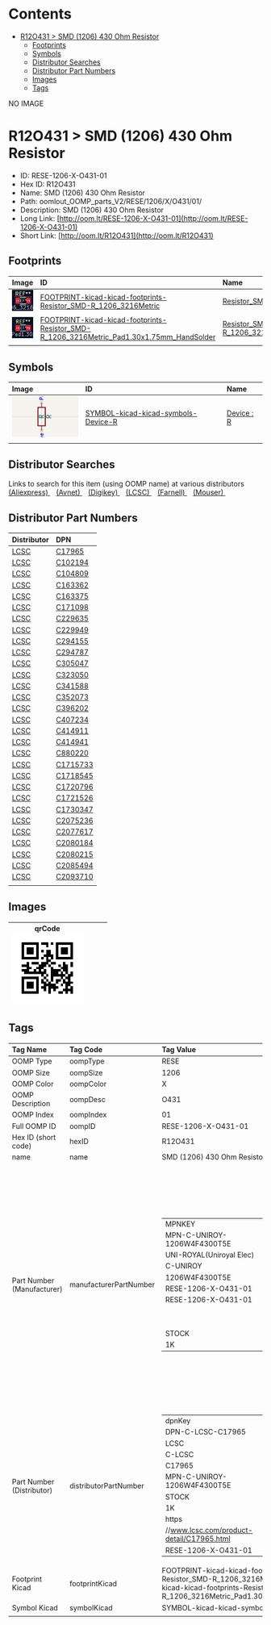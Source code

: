



Contents
========

* [R12O431 > SMD (1206) 430 Ohm Resistor](#r12o431--smd-1206-430-ohm-resistor)
	* [Footprints](#footprints)
	* [Symbols](#symbols)
	* [Distributor Searches](#distributor-searches)
	* [Distributor Part Numbers](#distributor-part-numbers)
	* [Images](#images)
	* [Tags](#tags)
  
NO IMAGE  
# R12O431 > SMD (1206) 430 Ohm Resistor

- ID: RESE-1206-X-O431-01
- Hex ID: R12O431
- Name: SMD (1206) 430 Ohm Resistor
- Path: oomlout_OOMP_parts_V2/RESE/1206/X/O431/01/
- Description: SMD (1206) 430 Ohm Resistor
- Long Link: [http://oom.lt/RESE-1206-X-O431-01](http://oom.lt/RESE-1206-X-O431-01)
- Short Link: [http://oom.lt/R12O431](http://oom.lt/R12O431)

## Footprints
  

|Image|ID|Name|
| :--- | :--- | :--- |
|[![](https://raw.githubusercontent.com/oomlout/oomlout_OOMP_eda_V2/main/FOOTPRINT/kicad/kicad-footprints/Resistor_SMD/R_1206_3216Metric/image_140.png)](https://github.com/oomlout/oomlout_OOMP_eda_V2/tree/main/FOOTPRINT/kicad/kicad-footprints/Resistor_SMD/R_1206_3216Metric/)|[FOOTPRINT-kicad-kicad-footprints-Resistor_SMD-R_1206_3216Metric](https://github.com/oomlout/oomlout_OOMP_eda_V2/tree/main/FOOTPRINT/kicad/kicad-footprints/Resistor_SMD/R_1206_3216Metric/)|[Resistor_SMD : R_1206_3216Metric](https://github.com/oomlout/oomlout_OOMP_eda_V2/tree/main/FOOTPRINT/kicad/kicad-footprints/Resistor_SMD/R_1206_3216Metric/)|
|[![](https://raw.githubusercontent.com/oomlout/oomlout_OOMP_eda_V2/main/FOOTPRINT/kicad/kicad-footprints/Resistor_SMD/R_1206_3216Metric_Pad1.30x1.75mm_HandSolder/image_140.png)](https://github.com/oomlout/oomlout_OOMP_eda_V2/tree/main/FOOTPRINT/kicad/kicad-footprints/Resistor_SMD/R_1206_3216Metric_Pad1.30x1.75mm_HandSolder/)|[FOOTPRINT-kicad-kicad-footprints-Resistor_SMD-R_1206_3216Metric_Pad1.30x1.75mm_HandSolder](https://github.com/oomlout/oomlout_OOMP_eda_V2/tree/main/FOOTPRINT/kicad/kicad-footprints/Resistor_SMD/R_1206_3216Metric_Pad1.30x1.75mm_HandSolder/)|[Resistor_SMD : R_1206_3216Metric_Pad1.30x1.75mm_HandSolder](https://github.com/oomlout/oomlout_OOMP_eda_V2/tree/main/FOOTPRINT/kicad/kicad-footprints/Resistor_SMD/R_1206_3216Metric_Pad1.30x1.75mm_HandSolder/)|
||||

## Symbols
  

|Image|ID|Name|
| :--- | :--- | :--- |
|[![](https://raw.githubusercontent.com/oomlout/oomlout_OOMP_eda_V2/main/SYMBOL/kicad/kicad-symbols/Device/R/image_140.png)](https://github.com/oomlout/oomlout_OOMP_eda_V2/tree/main/SYMBOL/kicad/kicad-symbols/Device/R/)|[SYMBOL-kicad-kicad-symbols-Device-R](https://github.com/oomlout/oomlout_OOMP_eda_V2/tree/main/SYMBOL/kicad/kicad-symbols/Device/R/)|[Device : R](https://github.com/oomlout/oomlout_OOMP_eda_V2/tree/main/SYMBOL/kicad/kicad-symbols/Device/R/)|
||||

## Distributor Searches
  
Links to search for this item (using OOMP name) at various distributors  
[(Aliexpress) ](https://www.aliexpress.com/wholesale?SearchText=SMD+1206+430+Ohm+Resistor)&nbsp;&nbsp;&nbsp;[(Avnet) ](https://www.avnet.com/shop/us/search/SMD+1206+430+Ohm+Resistor)&nbsp;&nbsp;&nbsp;[(Digikey) ](https://www.digikey.co.uk/en/products/result?s=SMD+1206+430+Ohm+Resistor)&nbsp;&nbsp;&nbsp;[(LCSC) ](https://www.lcsc.com/search?q=SMD+1206+430+Ohm+Resistor)&nbsp;&nbsp;&nbsp;[(Farnell) ](https://uk.farnell.com/search?st=SMD+1206+430+Ohm+Resistor)&nbsp;&nbsp;&nbsp;[(Mouser) ](https://www.mouser.com/c/?q=SMD+1206+430+Ohm+Resistor)&nbsp;&nbsp;&nbsp;
## Distributor Part Numbers
  

|Distributor|DPN|
| :--- | :--- |
|[LCSC](https://www.lcsc.com/product-detail/C17965.html)|[C17965](https://www.lcsc.com/product-detail/C17965.html)|
|[LCSC](https://www.lcsc.com/product-detail/C102194.html)|[C102194](https://www.lcsc.com/product-detail/C102194.html)|
|[LCSC](https://www.lcsc.com/product-detail/C104809.html)|[C104809](https://www.lcsc.com/product-detail/C104809.html)|
|[LCSC](https://www.lcsc.com/product-detail/C163362.html)|[C163362](https://www.lcsc.com/product-detail/C163362.html)|
|[LCSC](https://www.lcsc.com/product-detail/C163375.html)|[C163375](https://www.lcsc.com/product-detail/C163375.html)|
|[LCSC](https://www.lcsc.com/product-detail/C171098.html)|[C171098](https://www.lcsc.com/product-detail/C171098.html)|
|[LCSC](https://www.lcsc.com/product-detail/C229635.html)|[C229635](https://www.lcsc.com/product-detail/C229635.html)|
|[LCSC](https://www.lcsc.com/product-detail/C229949.html)|[C229949](https://www.lcsc.com/product-detail/C229949.html)|
|[LCSC](https://www.lcsc.com/product-detail/C294155.html)|[C294155](https://www.lcsc.com/product-detail/C294155.html)|
|[LCSC](https://www.lcsc.com/product-detail/C294787.html)|[C294787](https://www.lcsc.com/product-detail/C294787.html)|
|[LCSC](https://www.lcsc.com/product-detail/C305047.html)|[C305047](https://www.lcsc.com/product-detail/C305047.html)|
|[LCSC](https://www.lcsc.com/product-detail/C323050.html)|[C323050](https://www.lcsc.com/product-detail/C323050.html)|
|[LCSC](https://www.lcsc.com/product-detail/C341588.html)|[C341588](https://www.lcsc.com/product-detail/C341588.html)|
|[LCSC](https://www.lcsc.com/product-detail/C352073.html)|[C352073](https://www.lcsc.com/product-detail/C352073.html)|
|[LCSC](https://www.lcsc.com/product-detail/C396202.html)|[C396202](https://www.lcsc.com/product-detail/C396202.html)|
|[LCSC](https://www.lcsc.com/product-detail/C407234.html)|[C407234](https://www.lcsc.com/product-detail/C407234.html)|
|[LCSC](https://www.lcsc.com/product-detail/C414911.html)|[C414911](https://www.lcsc.com/product-detail/C414911.html)|
|[LCSC](https://www.lcsc.com/product-detail/C414941.html)|[C414941](https://www.lcsc.com/product-detail/C414941.html)|
|[LCSC](https://www.lcsc.com/product-detail/C880220.html)|[C880220](https://www.lcsc.com/product-detail/C880220.html)|
|[LCSC](https://www.lcsc.com/product-detail/C1715733.html)|[C1715733](https://www.lcsc.com/product-detail/C1715733.html)|
|[LCSC](https://www.lcsc.com/product-detail/C1718545.html)|[C1718545](https://www.lcsc.com/product-detail/C1718545.html)|
|[LCSC](https://www.lcsc.com/product-detail/C1720796.html)|[C1720796](https://www.lcsc.com/product-detail/C1720796.html)|
|[LCSC](https://www.lcsc.com/product-detail/C1721526.html)|[C1721526](https://www.lcsc.com/product-detail/C1721526.html)|
|[LCSC](https://www.lcsc.com/product-detail/C1730347.html)|[C1730347](https://www.lcsc.com/product-detail/C1730347.html)|
|[LCSC](https://www.lcsc.com/product-detail/C2075236.html)|[C2075236](https://www.lcsc.com/product-detail/C2075236.html)|
|[LCSC](https://www.lcsc.com/product-detail/C2077617.html)|[C2077617](https://www.lcsc.com/product-detail/C2077617.html)|
|[LCSC](https://www.lcsc.com/product-detail/C2080184.html)|[C2080184](https://www.lcsc.com/product-detail/C2080184.html)|
|[LCSC](https://www.lcsc.com/product-detail/C2080215.html)|[C2080215](https://www.lcsc.com/product-detail/C2080215.html)|
|[LCSC](https://www.lcsc.com/product-detail/C2085494.html)|[C2085494](https://www.lcsc.com/product-detail/C2085494.html)|
|[LCSC](https://www.lcsc.com/product-detail/C2093710.html)|[C2093710](https://www.lcsc.com/product-detail/C2093710.html)|
|||

## Images
  

|qrCode<br>[![](https://raw.githubusercontent.com/oomlout/oomlout_OOMP_parts_V2/main/RESE/1206/X/O431/01/qrCode_140.png)](https://github.com/oomlout/oomlout_OOMP_parts_V2/tree/main/RESE/1206/X/O431/01/qrCode.png)||||
| :---: | :---: | :---: | :---: |

## Tags
  

|Tag Name|Tag Code|Tag Value|
| :--- | :--- | :--- |
|OOMP Type|oompType|RESE|
|OOMP Size|oompSize|1206|
|OOMP Color|oompColor|X|
|OOMP Description|oompDesc|O431|
|OOMP Index|oompIndex|01|
|Full OOMP ID|oompID|RESE-1206-X-O431-01|
|Hex ID (short code)|hexID|R12O431|
|name|name|SMD (1206) 430 Ohm Resistor|
|Part Number (Manufacturer)|manufacturerPartNumber|<table><tr><td>MPNKEY</td></tr><tr><td> MPN-C-UNIROY-1206W4F4300T5E</td><td> MANUFACTURER</td></tr><tr><td> UNI-ROYAL(Uniroyal Elec)</td><td> MANUCODE</td></tr><tr><td> C-UNIROY</td><td> MPN</td></tr><tr><td> 1206W4F4300T5E</td><td> OOMPIDPARTIAL</td></tr><tr><td> RESE-1206-X-O431-01</td><td> OOMPID</td></tr><tr><td> RESE-1206-X-O431-01</td><td> LINK</td></tr><tr><td> </td><td> DESCRIPTION</td></tr><tr><td> </td><td> TAGS</td></tr><tr><td> STOCK</td></tr><tr><td>1K</td></tr></table></td><td> <table><tr><td>MPNKEY</td></tr><tr><td> MPN-C-LIZELE-CR1206F44300G</td><td> MANUFACTURER</td></tr><tr><td> LIZ Elec</td><td> MANUCODE</td></tr><tr><td> C-LIZELE</td><td> MPN</td></tr><tr><td> CR1206F44300G</td><td> OOMPIDPARTIAL</td></tr><tr><td> RESE-1206-X-O431-01</td><td> OOMPID</td></tr><tr><td> RESE-1206-X-O431-01</td><td> LINK</td></tr><tr><td> </td><td> DESCRIPTION</td></tr><tr><td> </td><td> TAGS</td></tr><tr><td> </td></tr></table></td><td> <table><tr><td>MPNKEY</td></tr><tr><td> MPN-C-RALEC-RTT064300FTP</td><td> MANUFACTURER</td></tr><tr><td> RALEC</td><td> MANUCODE</td></tr><tr><td> C-RALEC</td><td> MPN</td></tr><tr><td> RTT064300FTP</td><td> OOMPIDPARTIAL</td></tr><tr><td> RESE-1206-X-O431-01</td><td> OOMPID</td></tr><tr><td> RESE-1206-X-O431-01</td><td> LINK</td></tr><tr><td> </td><td> DESCRIPTION</td></tr><tr><td> </td><td> TAGS</td></tr><tr><td> </td></tr></table></td><td> <table><tr><td>MPNKEY</td></tr><tr><td> MPN-C-YAGEO-RC1206JR-07430RL</td><td> MANUFACTURER</td></tr><tr><td> YAGEO</td><td> MANUCODE</td></tr><tr><td> C-YAGEO</td><td> MPN</td></tr><tr><td> RC1206JR-07430RL</td><td> OOMPIDPARTIAL</td></tr><tr><td> RESE-1206-X-O431-01</td><td> OOMPID</td></tr><tr><td> RESE-1206-X-O431-01</td><td> LINK</td></tr><tr><td> </td><td> DESCRIPTION</td></tr><tr><td> </td><td> TAGS</td></tr><tr><td> STOCK</td></tr><tr><td>1K</td></tr></table></td><td> <table><tr><td>MPNKEY</td></tr><tr><td> MPN-C-YAGEO-RC1206FR-07430RL</td><td> MANUFACTURER</td></tr><tr><td> YAGEO</td><td> MANUCODE</td></tr><tr><td> C-YAGEO</td><td> MPN</td></tr><tr><td> RC1206FR-07430RL</td><td> OOMPIDPARTIAL</td></tr><tr><td> RESE-1206-X-O431-01</td><td> OOMPID</td></tr><tr><td> RESE-1206-X-O431-01</td><td> LINK</td></tr><tr><td> </td><td> DESCRIPTION</td></tr><tr><td> </td><td> TAGS</td></tr><tr><td> STOCK</td></tr><tr><td>1K</td></tr></table></td><td> <table><tr><td>MPNKEY</td></tr><tr><td> MPN-C-WALSIN-WR12X4300FTL</td><td> MANUFACTURER</td></tr><tr><td> Walsin Tech Corp</td><td> MANUCODE</td></tr><tr><td> C-WALSIN</td><td> MPN</td></tr><tr><td> WR12X4300FTL</td><td> OOMPIDPARTIAL</td></tr><tr><td> RESE-1206-X-O431-01</td><td> OOMPID</td></tr><tr><td> RESE-1206-X-O431-01</td><td> LINK</td></tr><tr><td> </td><td> DESCRIPTION</td></tr><tr><td> </td><td> TAGS</td></tr><tr><td> </td></tr></table></td><td> <table><tr><td>MPNKEY</td></tr><tr><td> MPN-C-YAGEO-AC1206FR-07430RL</td><td> MANUFACTURER</td></tr><tr><td> YAGEO</td><td> MANUCODE</td></tr><tr><td> C-YAGEO</td><td> MPN</td></tr><tr><td> AC1206FR-07430RL</td><td> OOMPIDPARTIAL</td></tr><tr><td> RESE-1206-X-O431-01</td><td> OOMPID</td></tr><tr><td> RESE-1206-X-O431-01</td><td> LINK</td></tr><tr><td> </td><td> DESCRIPTION</td></tr><tr><td> </td><td> TAGS</td></tr><tr><td> </td></tr></table></td><td> <table><tr><td>MPNKEY</td></tr><tr><td> MPN-C-YAGEO-AC1206JR-07430RL</td><td> MANUFACTURER</td></tr><tr><td> YAGEO</td><td> MANUCODE</td></tr><tr><td> C-YAGEO</td><td> MPN</td></tr><tr><td> AC1206JR-07430RL</td><td> OOMPIDPARTIAL</td></tr><tr><td> RESE-1206-X-O431-01</td><td> OOMPID</td></tr><tr><td> RESE-1206-X-O431-01</td><td> LINK</td></tr><tr><td> </td><td> DESCRIPTION</td></tr><tr><td> </td><td> TAGS</td></tr><tr><td> </td></tr></table></td><td> <table><tr><td>MPNKEY</td></tr><tr><td> MPN-C-VIKING-ARG06FTC4300</td><td> MANUFACTURER</td></tr><tr><td> Viking Tech</td><td> MANUCODE</td></tr><tr><td> C-VIKING</td><td> MPN</td></tr><tr><td> ARG06FTC4300</td><td> OOMPIDPARTIAL</td></tr><tr><td> RESE-1206-X-O431-01</td><td> OOMPID</td></tr><tr><td> RESE-1206-X-O431-01</td><td> LINK</td></tr><tr><td> </td><td> DESCRIPTION</td></tr><tr><td> </td><td> TAGS</td></tr><tr><td> STOCK</td></tr><tr><td>1K</td></tr></table></td><td> <table><tr><td>MPNKEY</td></tr><tr><td> MPN-C-FHGUAN-RS-06K431JT</td><td> MANUFACTURER</td></tr><tr><td> FH (Guangdong Fenghua Advanced Tech)</td><td> MANUCODE</td></tr><tr><td> C-FHGUAN</td><td> MPN</td></tr><tr><td> RS-06K431JT</td><td> OOMPIDPARTIAL</td></tr><tr><td> RESE-1206-X-O431-01</td><td> OOMPID</td></tr><tr><td> RESE-1206-X-O431-01</td><td> LINK</td></tr><tr><td> </td><td> DESCRIPTION</td></tr><tr><td> </td><td> TAGS</td></tr><tr><td> </td></tr></table></td><td> <table><tr><td>MPNKEY</td></tr><tr><td> MPN-C-RALEC-RTT06431JTP</td><td> MANUFACTURER</td></tr><tr><td> RALEC</td><td> MANUCODE</td></tr><tr><td> C-RALEC</td><td> MPN</td></tr><tr><td> RTT06431JTP</td><td> OOMPIDPARTIAL</td></tr><tr><td> RESE-1206-X-O431-01</td><td> OOMPID</td></tr><tr><td> RESE-1206-X-O431-01</td><td> LINK</td></tr><tr><td> </td><td> DESCRIPTION</td></tr><tr><td> </td><td> TAGS</td></tr><tr><td> </td></tr></table></td><td> <table><tr><td>MPNKEY</td></tr><tr><td> MPN-C-FHGUAN-RS-06K4300FT</td><td> MANUFACTURER</td></tr><tr><td> FH (Guangdong Fenghua Advanced Tech)</td><td> MANUCODE</td></tr><tr><td> C-FHGUAN</td><td> MPN</td></tr><tr><td> RS-06K4300FT</td><td> OOMPIDPARTIAL</td></tr><tr><td> RESE-1206-X-O431-01</td><td> OOMPID</td></tr><tr><td> RESE-1206-X-O431-01</td><td> LINK</td></tr><tr><td> </td><td> DESCRIPTION</td></tr><tr><td> </td><td> TAGS</td></tr><tr><td> STOCK</td></tr><tr><td>1K</td></tr></table></td><td> <table><tr><td>MPNKEY</td></tr><tr><td> MPN-C-FHGUAN-TE06H4300DT</td><td> MANUFACTURER</td></tr><tr><td> FH (Guangdong Fenghua Advanced Tech)</td><td> MANUCODE</td></tr><tr><td> C-FHGUAN</td><td> MPN</td></tr><tr><td> TE06H4300DT</td><td> OOMPIDPARTIAL</td></tr><tr><td> RESE-1206-X-O431-01</td><td> OOMPID</td></tr><tr><td> RESE-1206-X-O431-01</td><td> LINK</td></tr><tr><td> </td><td> DESCRIPTION</td></tr><tr><td> </td><td> TAGS</td></tr><tr><td> </td></tr></table></td><td> <table><tr><td>MPNKEY</td></tr><tr><td> MPN-C-RESIST-AECR1206F430RK9</td><td> MANUFACTURER</td></tr><tr><td> Resistor.Today</td><td> MANUCODE</td></tr><tr><td> C-RESIST</td><td> MPN</td></tr><tr><td> AECR1206F430RK9</td><td> OOMPIDPARTIAL</td></tr><tr><td> RESE-1206-X-O431-01</td><td> OOMPID</td></tr><tr><td> RESE-1206-X-O431-01</td><td> LINK</td></tr><tr><td> </td><td> DESCRIPTION</td></tr><tr><td> </td><td> TAGS</td></tr><tr><td> </td></tr></table></td><td> <table><tr><td>MPNKEY</td></tr><tr><td> MPN-C-WALSIN-WR12X431JTL</td><td> MANUFACTURER</td></tr><tr><td> Walsin Tech Corp</td><td> MANUCODE</td></tr><tr><td> C-WALSIN</td><td> MPN</td></tr><tr><td> WR12X431JTL</td><td> OOMPIDPARTIAL</td></tr><tr><td> RESE-1206-X-O431-01</td><td> OOMPID</td></tr><tr><td> RESE-1206-X-O431-01</td><td> LINK</td></tr><tr><td> </td><td> DESCRIPTION</td></tr><tr><td> </td><td> TAGS</td></tr><tr><td> STOCK</td></tr><tr><td>1K</td></tr></table></td><td> <table><tr><td>MPNKEY</td></tr><tr><td> MPN-C-UNIROY-1206W4J0431T5E</td><td> MANUFACTURER</td></tr><tr><td> UNI-ROYAL(Uniroyal Elec)</td><td> MANUCODE</td></tr><tr><td> C-UNIROY</td><td> MPN</td></tr><tr><td> 1206W4J0431T5E</td><td> OOMPIDPARTIAL</td></tr><tr><td> RESE-1206-X-O431-01</td><td> OOMPID</td></tr><tr><td> RESE-1206-X-O431-01</td><td> LINK</td></tr><tr><td> </td><td> DESCRIPTION</td></tr><tr><td> </td><td> TAGS</td></tr><tr><td> STOCK</td></tr><tr><td>1K</td></tr></table></td><td> <table><tr><td>MPNKEY</td></tr><tr><td> MPN-C-UNIROY-HP06W2J0431T5E</td><td> MANUFACTURER</td></tr><tr><td> UNI-ROYAL(Uniroyal Elec)</td><td> MANUCODE</td></tr><tr><td> C-UNIROY</td><td> MPN</td></tr><tr><td> HP06W2J0431T5E</td><td> OOMPIDPARTIAL</td></tr><tr><td> RESE-1206-X-O431-01</td><td> OOMPID</td></tr><tr><td> RESE-1206-X-O431-01</td><td> LINK</td></tr><tr><td> </td><td> DESCRIPTION</td></tr><tr><td> </td><td> TAGS</td></tr><tr><td> STOCK</td></tr><tr><td>1K</td></tr></table></td><td> <table><tr><td>MPNKEY</td></tr><tr><td> MPN-C-UNIROY-HP06W2F4300T5E</td><td> MANUFACTURER</td></tr><tr><td> UNI-ROYAL(Uniroyal Elec)</td><td> MANUCODE</td></tr><tr><td> C-UNIROY</td><td> MPN</td></tr><tr><td> HP06W2F4300T5E</td><td> OOMPIDPARTIAL</td></tr><tr><td> RESE-1206-X-O431-01</td><td> OOMPID</td></tr><tr><td> RESE-1206-X-O431-01</td><td> LINK</td></tr><tr><td> </td><td> DESCRIPTION</td></tr><tr><td> </td><td> TAGS</td></tr><tr><td> </td></tr></table></td><td> <table><tr><td>MPNKEY</td></tr><tr><td> MPN-C-KOASPE-RK73H2BTTD4300F</td><td> MANUFACTURER</td></tr><tr><td> KOA Speer Elec</td><td> MANUCODE</td></tr><tr><td> C-KOASPE</td><td> MPN</td></tr><tr><td> RK73H2BTTD4300F</td><td> OOMPIDPARTIAL</td></tr><tr><td> RESE-1206-X-O431-01</td><td> OOMPID</td></tr><tr><td> RESE-1206-X-O431-01</td><td> LINK</td></tr><tr><td> </td><td> DESCRIPTION</td></tr><tr><td> </td><td> TAGS</td></tr><tr><td> </td></tr></table></td><td> <table><tr><td>MPNKEY</td></tr><tr><td> MPN-C-SUSUMU-PRG3216P-4300-B-T5</td><td> MANUFACTURER</td></tr><tr><td> SUSUMU</td><td> MANUCODE</td></tr><tr><td> C-SUSUMU</td><td> MPN</td></tr><tr><td> PRG3216P-4300-B-T5</td><td> OOMPIDPARTIAL</td></tr><tr><td> RESE-1206-X-O431-01</td><td> OOMPID</td></tr><tr><td> RESE-1206-X-O431-01</td><td> LINK</td></tr><tr><td> </td><td> DESCRIPTION</td></tr><tr><td> </td><td> TAGS</td></tr><tr><td> </td></tr></table></td><td> <table><tr><td>MPNKEY</td></tr><tr><td> MPN-C-VISHAY-MCA12060D4300BP100</td><td> MANUFACTURER</td></tr><tr><td> Vishay Intertech</td><td> MANUCODE</td></tr><tr><td> C-VISHAY</td><td> MPN</td></tr><tr><td> MCA12060D4300BP100</td><td> OOMPIDPARTIAL</td></tr><tr><td> RESE-1206-X-O431-01</td><td> OOMPID</td></tr><tr><td> RESE-1206-X-O431-01</td><td> LINK</td></tr><tr><td> </td><td> DESCRIPTION</td></tr><tr><td> </td><td> TAGS</td></tr><tr><td> </td></tr></table></td><td> <table><tr><td>MPNKEY</td></tr><tr><td> MPN-C-SUSUMU-HRG3216P-4300-D-T5</td><td> MANUFACTURER</td></tr><tr><td> SUSUMU</td><td> MANUCODE</td></tr><tr><td> C-SUSUMU</td><td> MPN</td></tr><tr><td> HRG3216P-4300-D-T5</td><td> OOMPIDPARTIAL</td></tr><tr><td> RESE-1206-X-O431-01</td><td> OOMPID</td></tr><tr><td> RESE-1206-X-O431-01</td><td> LINK</td></tr><tr><td> </td><td> DESCRIPTION</td></tr><tr><td> </td><td> TAGS</td></tr><tr><td> </td></tr></table></td><td> <table><tr><td>MPNKEY</td></tr><tr><td> MPN-C-SUSUMU-RG3216N-4300-B-T5</td><td> MANUFACTURER</td></tr><tr><td> SUSUMU</td><td> MANUCODE</td></tr><tr><td> C-SUSUMU</td><td> MPN</td></tr><tr><td> RG3216N-4300-B-T5</td><td> OOMPIDPARTIAL</td></tr><tr><td> RESE-1206-X-O431-01</td><td> OOMPID</td></tr><tr><td> RESE-1206-X-O431-01</td><td> LINK</td></tr><tr><td> </td><td> DESCRIPTION</td></tr><tr><td> </td><td> TAGS</td></tr><tr><td> </td></tr></table></td><td> <table><tr><td>MPNKEY</td></tr><tr><td> MPN-C-VISHAY-TNPW1206430RBETA</td><td> MANUFACTURER</td></tr><tr><td> Vishay Intertech</td><td> MANUCODE</td></tr><tr><td> C-VISHAY</td><td> MPN</td></tr><tr><td> TNPW1206430RBETA</td><td> OOMPIDPARTIAL</td></tr><tr><td> RESE-1206-X-O431-01</td><td> OOMPID</td></tr><tr><td> RESE-1206-X-O431-01</td><td> LINK</td></tr><tr><td> </td><td> DESCRIPTION</td></tr><tr><td> </td><td> TAGS</td></tr><tr><td> </td></tr></table></td><td> <table><tr><td>MPNKEY</td></tr><tr><td> MPN-C-PANASO-ERA-8AEB431V</td><td> MANUFACTURER</td></tr><tr><td> PANASONIC</td><td> MANUCODE</td></tr><tr><td> C-PANASO</td><td> MPN</td></tr><tr><td> ERA-8AEB431V</td><td> OOMPIDPARTIAL</td></tr><tr><td> RESE-1206-X-O431-01</td><td> OOMPID</td></tr><tr><td> RESE-1206-X-O431-01</td><td> LINK</td></tr><tr><td> </td><td> DESCRIPTION</td></tr><tr><td> </td><td> TAGS</td></tr><tr><td> </td></tr></table></td><td> <table><tr><td>MPNKEY</td></tr><tr><td> MPN-C-PANASO-ERJ-8ENF4300V</td><td> MANUFACTURER</td></tr><tr><td> PANASONIC</td><td> MANUCODE</td></tr><tr><td> C-PANASO</td><td> MPN</td></tr><tr><td> ERJ-8ENF4300V</td><td> OOMPIDPARTIAL</td></tr><tr><td> RESE-1206-X-O431-01</td><td> OOMPID</td></tr><tr><td> RESE-1206-X-O431-01</td><td> LINK</td></tr><tr><td> </td><td> DESCRIPTION</td></tr><tr><td> </td><td> TAGS</td></tr><tr><td> </td></tr></table></td><td> <table><tr><td>MPNKEY</td></tr><tr><td> MPN-C-PANASO-ERJ-8GEYJ431V</td><td> MANUFACTURER</td></tr><tr><td> PANASONIC</td><td> MANUCODE</td></tr><tr><td> C-PANASO</td><td> MPN</td></tr><tr><td> ERJ-8GEYJ431V</td><td> OOMPIDPARTIAL</td></tr><tr><td> RESE-1206-X-O431-01</td><td> OOMPID</td></tr><tr><td> RESE-1206-X-O431-01</td><td> LINK</td></tr><tr><td> </td><td> DESCRIPTION</td></tr><tr><td> </td><td> TAGS</td></tr><tr><td> </td></tr></table></td><td> <table><tr><td>MPNKEY</td></tr><tr><td> MPN-C-PANASO-ERJ-P08J431V</td><td> MANUFACTURER</td></tr><tr><td> PANASONIC</td><td> MANUCODE</td></tr><tr><td> C-PANASO</td><td> MPN</td></tr><tr><td> ERJ-P08J431V</td><td> OOMPIDPARTIAL</td></tr><tr><td> RESE-1206-X-O431-01</td><td> OOMPID</td></tr><tr><td> RESE-1206-X-O431-01</td><td> LINK</td></tr><tr><td> </td><td> DESCRIPTION</td></tr><tr><td> </td><td> TAGS</td></tr><tr><td> </td></tr></table></td><td> <table><tr><td>MPNKEY</td></tr><tr><td> MPN-C-VISHAY-CRCW1206430RJNEA</td><td> MANUFACTURER</td></tr><tr><td> Vishay Intertech</td><td> MANUCODE</td></tr><tr><td> C-VISHAY</td><td> MPN</td></tr><tr><td> CRCW1206430RJNEA</td><td> OOMPIDPARTIAL</td></tr><tr><td> RESE-1206-X-O431-01</td><td> OOMPID</td></tr><tr><td> RESE-1206-X-O431-01</td><td> LINK</td></tr><tr><td> </td><td> DESCRIPTION</td></tr><tr><td> </td><td> TAGS</td></tr><tr><td> </td></tr></table></td><td> <table><tr><td>MPNKEY</td></tr><tr><td> MPN-C-SUSUMU-HRG3216P-4300-D-T1</td><td> MANUFACTURER</td></tr><tr><td> SUSUMU</td><td> MANUCODE</td></tr><tr><td> C-SUSUMU</td><td> MPN</td></tr><tr><td> HRG3216P-4300-D-T1</td><td> OOMPIDPARTIAL</td></tr><tr><td> RESE-1206-X-O431-01</td><td> OOMPID</td></tr><tr><td> RESE-1206-X-O431-01</td><td> LINK</td></tr><tr><td> </td><td> DESCRIPTION</td></tr><tr><td> </td><td> TAGS</td></tr><tr><td> </td></tr></table></td><td> <table><tr><td>MPNKEY</td></tr><tr><td> MPN-C-UNIROY-1206W4F4300T5E</td><td> MANUFACTURER</td></tr><tr><td> UNI-ROYAL(Uniroyal Elec)</td><td> MANUCODE</td></tr><tr><td> C-UNIROY</td><td> MPN</td></tr><tr><td> 1206W4F4300T5E</td><td> OOMPIDPARTIAL</td></tr><tr><td> RESE-1206-X-O431-01</td><td> OOMPID</td></tr><tr><td> RESE-1206-X-O431-01</td><td> LINK</td></tr><tr><td> </td><td> DESCRIPTION</td></tr><tr><td> </td><td> TAGS</td></tr><tr><td> STOCK</td></tr><tr><td>1K</td></tr></table></td><td> <table><tr><td>MPNKEY</td></tr><tr><td> MPN-C-LIZELE-CR1206F44300G</td><td> MANUFACTURER</td></tr><tr><td> LIZ Elec</td><td> MANUCODE</td></tr><tr><td> C-LIZELE</td><td> MPN</td></tr><tr><td> CR1206F44300G</td><td> OOMPIDPARTIAL</td></tr><tr><td> RESE-1206-X-O431-01</td><td> OOMPID</td></tr><tr><td> RESE-1206-X-O431-01</td><td> LINK</td></tr><tr><td> </td><td> DESCRIPTION</td></tr><tr><td> </td><td> TAGS</td></tr><tr><td> </td></tr></table></td><td> <table><tr><td>MPNKEY</td></tr><tr><td> MPN-C-RALEC-RTT064300FTP</td><td> MANUFACTURER</td></tr><tr><td> RALEC</td><td> MANUCODE</td></tr><tr><td> C-RALEC</td><td> MPN</td></tr><tr><td> RTT064300FTP</td><td> OOMPIDPARTIAL</td></tr><tr><td> RESE-1206-X-O431-01</td><td> OOMPID</td></tr><tr><td> RESE-1206-X-O431-01</td><td> LINK</td></tr><tr><td> </td><td> DESCRIPTION</td></tr><tr><td> </td><td> TAGS</td></tr><tr><td> </td></tr></table></td><td> <table><tr><td>MPNKEY</td></tr><tr><td> MPN-C-YAGEO-RC1206JR-07430RL</td><td> MANUFACTURER</td></tr><tr><td> YAGEO</td><td> MANUCODE</td></tr><tr><td> C-YAGEO</td><td> MPN</td></tr><tr><td> RC1206JR-07430RL</td><td> OOMPIDPARTIAL</td></tr><tr><td> RESE-1206-X-O431-01</td><td> OOMPID</td></tr><tr><td> RESE-1206-X-O431-01</td><td> LINK</td></tr><tr><td> </td><td> DESCRIPTION</td></tr><tr><td> </td><td> TAGS</td></tr><tr><td> STOCK</td></tr><tr><td>1K</td></tr></table></td><td> <table><tr><td>MPNKEY</td></tr><tr><td> MPN-C-YAGEO-RC1206FR-07430RL</td><td> MANUFACTURER</td></tr><tr><td> YAGEO</td><td> MANUCODE</td></tr><tr><td> C-YAGEO</td><td> MPN</td></tr><tr><td> RC1206FR-07430RL</td><td> OOMPIDPARTIAL</td></tr><tr><td> RESE-1206-X-O431-01</td><td> OOMPID</td></tr><tr><td> RESE-1206-X-O431-01</td><td> LINK</td></tr><tr><td> </td><td> DESCRIPTION</td></tr><tr><td> </td><td> TAGS</td></tr><tr><td> STOCK</td></tr><tr><td>1K</td></tr></table></td><td> <table><tr><td>MPNKEY</td></tr><tr><td> MPN-C-WALSIN-WR12X4300FTL</td><td> MANUFACTURER</td></tr><tr><td> Walsin Tech Corp</td><td> MANUCODE</td></tr><tr><td> C-WALSIN</td><td> MPN</td></tr><tr><td> WR12X4300FTL</td><td> OOMPIDPARTIAL</td></tr><tr><td> RESE-1206-X-O431-01</td><td> OOMPID</td></tr><tr><td> RESE-1206-X-O431-01</td><td> LINK</td></tr><tr><td> </td><td> DESCRIPTION</td></tr><tr><td> </td><td> TAGS</td></tr><tr><td> </td></tr></table></td><td> <table><tr><td>MPNKEY</td></tr><tr><td> MPN-C-YAGEO-AC1206FR-07430RL</td><td> MANUFACTURER</td></tr><tr><td> YAGEO</td><td> MANUCODE</td></tr><tr><td> C-YAGEO</td><td> MPN</td></tr><tr><td> AC1206FR-07430RL</td><td> OOMPIDPARTIAL</td></tr><tr><td> RESE-1206-X-O431-01</td><td> OOMPID</td></tr><tr><td> RESE-1206-X-O431-01</td><td> LINK</td></tr><tr><td> </td><td> DESCRIPTION</td></tr><tr><td> </td><td> TAGS</td></tr><tr><td> </td></tr></table></td><td> <table><tr><td>MPNKEY</td></tr><tr><td> MPN-C-YAGEO-AC1206JR-07430RL</td><td> MANUFACTURER</td></tr><tr><td> YAGEO</td><td> MANUCODE</td></tr><tr><td> C-YAGEO</td><td> MPN</td></tr><tr><td> AC1206JR-07430RL</td><td> OOMPIDPARTIAL</td></tr><tr><td> RESE-1206-X-O431-01</td><td> OOMPID</td></tr><tr><td> RESE-1206-X-O431-01</td><td> LINK</td></tr><tr><td> </td><td> DESCRIPTION</td></tr><tr><td> </td><td> TAGS</td></tr><tr><td> </td></tr></table></td><td> <table><tr><td>MPNKEY</td></tr><tr><td> MPN-C-VIKING-ARG06FTC4300</td><td> MANUFACTURER</td></tr><tr><td> Viking Tech</td><td> MANUCODE</td></tr><tr><td> C-VIKING</td><td> MPN</td></tr><tr><td> ARG06FTC4300</td><td> OOMPIDPARTIAL</td></tr><tr><td> RESE-1206-X-O431-01</td><td> OOMPID</td></tr><tr><td> RESE-1206-X-O431-01</td><td> LINK</td></tr><tr><td> </td><td> DESCRIPTION</td></tr><tr><td> </td><td> TAGS</td></tr><tr><td> STOCK</td></tr><tr><td>1K</td></tr></table></td><td> <table><tr><td>MPNKEY</td></tr><tr><td> MPN-C-FHGUAN-RS-06K431JT</td><td> MANUFACTURER</td></tr><tr><td> FH (Guangdong Fenghua Advanced Tech)</td><td> MANUCODE</td></tr><tr><td> C-FHGUAN</td><td> MPN</td></tr><tr><td> RS-06K431JT</td><td> OOMPIDPARTIAL</td></tr><tr><td> RESE-1206-X-O431-01</td><td> OOMPID</td></tr><tr><td> RESE-1206-X-O431-01</td><td> LINK</td></tr><tr><td> </td><td> DESCRIPTION</td></tr><tr><td> </td><td> TAGS</td></tr><tr><td> </td></tr></table></td><td> <table><tr><td>MPNKEY</td></tr><tr><td> MPN-C-RALEC-RTT06431JTP</td><td> MANUFACTURER</td></tr><tr><td> RALEC</td><td> MANUCODE</td></tr><tr><td> C-RALEC</td><td> MPN</td></tr><tr><td> RTT06431JTP</td><td> OOMPIDPARTIAL</td></tr><tr><td> RESE-1206-X-O431-01</td><td> OOMPID</td></tr><tr><td> RESE-1206-X-O431-01</td><td> LINK</td></tr><tr><td> </td><td> DESCRIPTION</td></tr><tr><td> </td><td> TAGS</td></tr><tr><td> </td></tr></table></td><td> <table><tr><td>MPNKEY</td></tr><tr><td> MPN-C-FHGUAN-RS-06K4300FT</td><td> MANUFACTURER</td></tr><tr><td> FH (Guangdong Fenghua Advanced Tech)</td><td> MANUCODE</td></tr><tr><td> C-FHGUAN</td><td> MPN</td></tr><tr><td> RS-06K4300FT</td><td> OOMPIDPARTIAL</td></tr><tr><td> RESE-1206-X-O431-01</td><td> OOMPID</td></tr><tr><td> RESE-1206-X-O431-01</td><td> LINK</td></tr><tr><td> </td><td> DESCRIPTION</td></tr><tr><td> </td><td> TAGS</td></tr><tr><td> STOCK</td></tr><tr><td>1K</td></tr></table></td><td> <table><tr><td>MPNKEY</td></tr><tr><td> MPN-C-FHGUAN-TE06H4300DT</td><td> MANUFACTURER</td></tr><tr><td> FH (Guangdong Fenghua Advanced Tech)</td><td> MANUCODE</td></tr><tr><td> C-FHGUAN</td><td> MPN</td></tr><tr><td> TE06H4300DT</td><td> OOMPIDPARTIAL</td></tr><tr><td> RESE-1206-X-O431-01</td><td> OOMPID</td></tr><tr><td> RESE-1206-X-O431-01</td><td> LINK</td></tr><tr><td> </td><td> DESCRIPTION</td></tr><tr><td> </td><td> TAGS</td></tr><tr><td> </td></tr></table></td><td> <table><tr><td>MPNKEY</td></tr><tr><td> MPN-C-RESIST-AECR1206F430RK9</td><td> MANUFACTURER</td></tr><tr><td> Resistor.Today</td><td> MANUCODE</td></tr><tr><td> C-RESIST</td><td> MPN</td></tr><tr><td> AECR1206F430RK9</td><td> OOMPIDPARTIAL</td></tr><tr><td> RESE-1206-X-O431-01</td><td> OOMPID</td></tr><tr><td> RESE-1206-X-O431-01</td><td> LINK</td></tr><tr><td> </td><td> DESCRIPTION</td></tr><tr><td> </td><td> TAGS</td></tr><tr><td> </td></tr></table></td><td> <table><tr><td>MPNKEY</td></tr><tr><td> MPN-C-WALSIN-WR12X431JTL</td><td> MANUFACTURER</td></tr><tr><td> Walsin Tech Corp</td><td> MANUCODE</td></tr><tr><td> C-WALSIN</td><td> MPN</td></tr><tr><td> WR12X431JTL</td><td> OOMPIDPARTIAL</td></tr><tr><td> RESE-1206-X-O431-01</td><td> OOMPID</td></tr><tr><td> RESE-1206-X-O431-01</td><td> LINK</td></tr><tr><td> </td><td> DESCRIPTION</td></tr><tr><td> </td><td> TAGS</td></tr><tr><td> STOCK</td></tr><tr><td>1K</td></tr></table></td><td> <table><tr><td>MPNKEY</td></tr><tr><td> MPN-C-UNIROY-1206W4J0431T5E</td><td> MANUFACTURER</td></tr><tr><td> UNI-ROYAL(Uniroyal Elec)</td><td> MANUCODE</td></tr><tr><td> C-UNIROY</td><td> MPN</td></tr><tr><td> 1206W4J0431T5E</td><td> OOMPIDPARTIAL</td></tr><tr><td> RESE-1206-X-O431-01</td><td> OOMPID</td></tr><tr><td> RESE-1206-X-O431-01</td><td> LINK</td></tr><tr><td> </td><td> DESCRIPTION</td></tr><tr><td> </td><td> TAGS</td></tr><tr><td> STOCK</td></tr><tr><td>1K</td></tr></table></td><td> <table><tr><td>MPNKEY</td></tr><tr><td> MPN-C-UNIROY-HP06W2J0431T5E</td><td> MANUFACTURER</td></tr><tr><td> UNI-ROYAL(Uniroyal Elec)</td><td> MANUCODE</td></tr><tr><td> C-UNIROY</td><td> MPN</td></tr><tr><td> HP06W2J0431T5E</td><td> OOMPIDPARTIAL</td></tr><tr><td> RESE-1206-X-O431-01</td><td> OOMPID</td></tr><tr><td> RESE-1206-X-O431-01</td><td> LINK</td></tr><tr><td> </td><td> DESCRIPTION</td></tr><tr><td> </td><td> TAGS</td></tr><tr><td> STOCK</td></tr><tr><td>1K</td></tr></table></td><td> <table><tr><td>MPNKEY</td></tr><tr><td> MPN-C-UNIROY-HP06W2F4300T5E</td><td> MANUFACTURER</td></tr><tr><td> UNI-ROYAL(Uniroyal Elec)</td><td> MANUCODE</td></tr><tr><td> C-UNIROY</td><td> MPN</td></tr><tr><td> HP06W2F4300T5E</td><td> OOMPIDPARTIAL</td></tr><tr><td> RESE-1206-X-O431-01</td><td> OOMPID</td></tr><tr><td> RESE-1206-X-O431-01</td><td> LINK</td></tr><tr><td> </td><td> DESCRIPTION</td></tr><tr><td> </td><td> TAGS</td></tr><tr><td> </td></tr></table></td><td> <table><tr><td>MPNKEY</td></tr><tr><td> MPN-C-KOASPE-RK73H2BTTD4300F</td><td> MANUFACTURER</td></tr><tr><td> KOA Speer Elec</td><td> MANUCODE</td></tr><tr><td> C-KOASPE</td><td> MPN</td></tr><tr><td> RK73H2BTTD4300F</td><td> OOMPIDPARTIAL</td></tr><tr><td> RESE-1206-X-O431-01</td><td> OOMPID</td></tr><tr><td> RESE-1206-X-O431-01</td><td> LINK</td></tr><tr><td> </td><td> DESCRIPTION</td></tr><tr><td> </td><td> TAGS</td></tr><tr><td> </td></tr></table></td><td> <table><tr><td>MPNKEY</td></tr><tr><td> MPN-C-SUSUMU-PRG3216P-4300-B-T5</td><td> MANUFACTURER</td></tr><tr><td> SUSUMU</td><td> MANUCODE</td></tr><tr><td> C-SUSUMU</td><td> MPN</td></tr><tr><td> PRG3216P-4300-B-T5</td><td> OOMPIDPARTIAL</td></tr><tr><td> RESE-1206-X-O431-01</td><td> OOMPID</td></tr><tr><td> RESE-1206-X-O431-01</td><td> LINK</td></tr><tr><td> </td><td> DESCRIPTION</td></tr><tr><td> </td><td> TAGS</td></tr><tr><td> </td></tr></table></td><td> <table><tr><td>MPNKEY</td></tr><tr><td> MPN-C-VISHAY-MCA12060D4300BP100</td><td> MANUFACTURER</td></tr><tr><td> Vishay Intertech</td><td> MANUCODE</td></tr><tr><td> C-VISHAY</td><td> MPN</td></tr><tr><td> MCA12060D4300BP100</td><td> OOMPIDPARTIAL</td></tr><tr><td> RESE-1206-X-O431-01</td><td> OOMPID</td></tr><tr><td> RESE-1206-X-O431-01</td><td> LINK</td></tr><tr><td> </td><td> DESCRIPTION</td></tr><tr><td> </td><td> TAGS</td></tr><tr><td> </td></tr></table></td><td> <table><tr><td>MPNKEY</td></tr><tr><td> MPN-C-SUSUMU-HRG3216P-4300-D-T5</td><td> MANUFACTURER</td></tr><tr><td> SUSUMU</td><td> MANUCODE</td></tr><tr><td> C-SUSUMU</td><td> MPN</td></tr><tr><td> HRG3216P-4300-D-T5</td><td> OOMPIDPARTIAL</td></tr><tr><td> RESE-1206-X-O431-01</td><td> OOMPID</td></tr><tr><td> RESE-1206-X-O431-01</td><td> LINK</td></tr><tr><td> </td><td> DESCRIPTION</td></tr><tr><td> </td><td> TAGS</td></tr><tr><td> </td></tr></table></td><td> <table><tr><td>MPNKEY</td></tr><tr><td> MPN-C-SUSUMU-RG3216N-4300-B-T5</td><td> MANUFACTURER</td></tr><tr><td> SUSUMU</td><td> MANUCODE</td></tr><tr><td> C-SUSUMU</td><td> MPN</td></tr><tr><td> RG3216N-4300-B-T5</td><td> OOMPIDPARTIAL</td></tr><tr><td> RESE-1206-X-O431-01</td><td> OOMPID</td></tr><tr><td> RESE-1206-X-O431-01</td><td> LINK</td></tr><tr><td> </td><td> DESCRIPTION</td></tr><tr><td> </td><td> TAGS</td></tr><tr><td> </td></tr></table></td><td> <table><tr><td>MPNKEY</td></tr><tr><td> MPN-C-VISHAY-TNPW1206430RBETA</td><td> MANUFACTURER</td></tr><tr><td> Vishay Intertech</td><td> MANUCODE</td></tr><tr><td> C-VISHAY</td><td> MPN</td></tr><tr><td> TNPW1206430RBETA</td><td> OOMPIDPARTIAL</td></tr><tr><td> RESE-1206-X-O431-01</td><td> OOMPID</td></tr><tr><td> RESE-1206-X-O431-01</td><td> LINK</td></tr><tr><td> </td><td> DESCRIPTION</td></tr><tr><td> </td><td> TAGS</td></tr><tr><td> </td></tr></table></td><td> <table><tr><td>MPNKEY</td></tr><tr><td> MPN-C-PANASO-ERA-8AEB431V</td><td> MANUFACTURER</td></tr><tr><td> PANASONIC</td><td> MANUCODE</td></tr><tr><td> C-PANASO</td><td> MPN</td></tr><tr><td> ERA-8AEB431V</td><td> OOMPIDPARTIAL</td></tr><tr><td> RESE-1206-X-O431-01</td><td> OOMPID</td></tr><tr><td> RESE-1206-X-O431-01</td><td> LINK</td></tr><tr><td> </td><td> DESCRIPTION</td></tr><tr><td> </td><td> TAGS</td></tr><tr><td> </td></tr></table></td><td> <table><tr><td>MPNKEY</td></tr><tr><td> MPN-C-PANASO-ERJ-8ENF4300V</td><td> MANUFACTURER</td></tr><tr><td> PANASONIC</td><td> MANUCODE</td></tr><tr><td> C-PANASO</td><td> MPN</td></tr><tr><td> ERJ-8ENF4300V</td><td> OOMPIDPARTIAL</td></tr><tr><td> RESE-1206-X-O431-01</td><td> OOMPID</td></tr><tr><td> RESE-1206-X-O431-01</td><td> LINK</td></tr><tr><td> </td><td> DESCRIPTION</td></tr><tr><td> </td><td> TAGS</td></tr><tr><td> </td></tr></table></td><td> <table><tr><td>MPNKEY</td></tr><tr><td> MPN-C-PANASO-ERJ-8GEYJ431V</td><td> MANUFACTURER</td></tr><tr><td> PANASONIC</td><td> MANUCODE</td></tr><tr><td> C-PANASO</td><td> MPN</td></tr><tr><td> ERJ-8GEYJ431V</td><td> OOMPIDPARTIAL</td></tr><tr><td> RESE-1206-X-O431-01</td><td> OOMPID</td></tr><tr><td> RESE-1206-X-O431-01</td><td> LINK</td></tr><tr><td> </td><td> DESCRIPTION</td></tr><tr><td> </td><td> TAGS</td></tr><tr><td> </td></tr></table></td><td> <table><tr><td>MPNKEY</td></tr><tr><td> MPN-C-PANASO-ERJ-P08J431V</td><td> MANUFACTURER</td></tr><tr><td> PANASONIC</td><td> MANUCODE</td></tr><tr><td> C-PANASO</td><td> MPN</td></tr><tr><td> ERJ-P08J431V</td><td> OOMPIDPARTIAL</td></tr><tr><td> RESE-1206-X-O431-01</td><td> OOMPID</td></tr><tr><td> RESE-1206-X-O431-01</td><td> LINK</td></tr><tr><td> </td><td> DESCRIPTION</td></tr><tr><td> </td><td> TAGS</td></tr><tr><td> </td></tr></table></td><td> <table><tr><td>MPNKEY</td></tr><tr><td> MPN-C-VISHAY-CRCW1206430RJNEA</td><td> MANUFACTURER</td></tr><tr><td> Vishay Intertech</td><td> MANUCODE</td></tr><tr><td> C-VISHAY</td><td> MPN</td></tr><tr><td> CRCW1206430RJNEA</td><td> OOMPIDPARTIAL</td></tr><tr><td> RESE-1206-X-O431-01</td><td> OOMPID</td></tr><tr><td> RESE-1206-X-O431-01</td><td> LINK</td></tr><tr><td> </td><td> DESCRIPTION</td></tr><tr><td> </td><td> TAGS</td></tr><tr><td> </td></tr></table></td><td> <table><tr><td>MPNKEY</td></tr><tr><td> MPN-C-SUSUMU-HRG3216P-4300-D-T1</td><td> MANUFACTURER</td></tr><tr><td> SUSUMU</td><td> MANUCODE</td></tr><tr><td> C-SUSUMU</td><td> MPN</td></tr><tr><td> HRG3216P-4300-D-T1</td><td> OOMPIDPARTIAL</td></tr><tr><td> RESE-1206-X-O431-01</td><td> OOMPID</td></tr><tr><td> RESE-1206-X-O431-01</td><td> LINK</td></tr><tr><td> </td><td> DESCRIPTION</td></tr><tr><td> </td><td> TAGS</td></tr><tr><td> </td></tr></table>|
|Part Number (Distributor)|distributorPartNumber|<table><tr><td>dpnKey</td></tr><tr><td> DPN-C-LCSC-C17965</td><td> DISTRIBUTOR</td></tr><tr><td> LCSC</td><td> DISTRCODE</td></tr><tr><td> C-LCSC</td><td> DPN</td></tr><tr><td> C17965</td><td> MPN</td></tr><tr><td> MPN-C-UNIROY-1206W4F4300T5E</td><td> TAGS</td></tr><tr><td> STOCK</td></tr><tr><td>1K</td><td> LINK</td></tr><tr><td> https</td></tr><tr><td>//www.lcsc.com/product-detail/C17965.html</td><td> OOMPID</td></tr><tr><td> RESE-1206-X-O431-01</td></tr></table></td><td> <table><tr><td>dpnKey</td></tr><tr><td> DPN-C-LCSC-C102194</td><td> DISTRIBUTOR</td></tr><tr><td> LCSC</td><td> DISTRCODE</td></tr><tr><td> C-LCSC</td><td> DPN</td></tr><tr><td> C102194</td><td> MPN</td></tr><tr><td> MPN-C-LIZELE-CR1206F44300G</td><td> TAGS</td></tr><tr><td> </td><td> LINK</td></tr><tr><td> https</td></tr><tr><td>//www.lcsc.com/product-detail/C102194.html</td><td> OOMPID</td></tr><tr><td> RESE-1206-X-O431-01</td></tr></table></td><td> <table><tr><td>dpnKey</td></tr><tr><td> DPN-C-LCSC-C104809</td><td> DISTRIBUTOR</td></tr><tr><td> LCSC</td><td> DISTRCODE</td></tr><tr><td> C-LCSC</td><td> DPN</td></tr><tr><td> C104809</td><td> MPN</td></tr><tr><td> MPN-C-RALEC-RTT064300FTP</td><td> TAGS</td></tr><tr><td> </td><td> LINK</td></tr><tr><td> https</td></tr><tr><td>//www.lcsc.com/product-detail/C104809.html</td><td> OOMPID</td></tr><tr><td> RESE-1206-X-O431-01</td></tr></table></td><td> <table><tr><td>dpnKey</td></tr><tr><td> DPN-C-LCSC-C163362</td><td> DISTRIBUTOR</td></tr><tr><td> LCSC</td><td> DISTRCODE</td></tr><tr><td> C-LCSC</td><td> DPN</td></tr><tr><td> C163362</td><td> MPN</td></tr><tr><td> MPN-C-YAGEO-RC1206JR-07430RL</td><td> TAGS</td></tr><tr><td> STOCK</td></tr><tr><td>1K</td><td> LINK</td></tr><tr><td> https</td></tr><tr><td>//www.lcsc.com/product-detail/C163362.html</td><td> OOMPID</td></tr><tr><td> RESE-1206-X-O431-01</td></tr></table></td><td> <table><tr><td>dpnKey</td></tr><tr><td> DPN-C-LCSC-C163375</td><td> DISTRIBUTOR</td></tr><tr><td> LCSC</td><td> DISTRCODE</td></tr><tr><td> C-LCSC</td><td> DPN</td></tr><tr><td> C163375</td><td> MPN</td></tr><tr><td> MPN-C-YAGEO-RC1206FR-07430RL</td><td> TAGS</td></tr><tr><td> STOCK</td></tr><tr><td>1K</td><td> LINK</td></tr><tr><td> https</td></tr><tr><td>//www.lcsc.com/product-detail/C163375.html</td><td> OOMPID</td></tr><tr><td> RESE-1206-X-O431-01</td></tr></table></td><td> <table><tr><td>dpnKey</td></tr><tr><td> DPN-C-LCSC-C171098</td><td> DISTRIBUTOR</td></tr><tr><td> LCSC</td><td> DISTRCODE</td></tr><tr><td> C-LCSC</td><td> DPN</td></tr><tr><td> C171098</td><td> MPN</td></tr><tr><td> MPN-C-WALSIN-WR12X4300FTL</td><td> TAGS</td></tr><tr><td> </td><td> LINK</td></tr><tr><td> https</td></tr><tr><td>//www.lcsc.com/product-detail/C171098.html</td><td> OOMPID</td></tr><tr><td> RESE-1206-X-O431-01</td></tr></table></td><td> <table><tr><td>dpnKey</td></tr><tr><td> DPN-C-LCSC-C229635</td><td> DISTRIBUTOR</td></tr><tr><td> LCSC</td><td> DISTRCODE</td></tr><tr><td> C-LCSC</td><td> DPN</td></tr><tr><td> C229635</td><td> MPN</td></tr><tr><td> MPN-C-YAGEO-AC1206FR-07430RL</td><td> TAGS</td></tr><tr><td> </td><td> LINK</td></tr><tr><td> https</td></tr><tr><td>//www.lcsc.com/product-detail/C229635.html</td><td> OOMPID</td></tr><tr><td> RESE-1206-X-O431-01</td></tr></table></td><td> <table><tr><td>dpnKey</td></tr><tr><td> DPN-C-LCSC-C229949</td><td> DISTRIBUTOR</td></tr><tr><td> LCSC</td><td> DISTRCODE</td></tr><tr><td> C-LCSC</td><td> DPN</td></tr><tr><td> C229949</td><td> MPN</td></tr><tr><td> MPN-C-YAGEO-AC1206JR-07430RL</td><td> TAGS</td></tr><tr><td> </td><td> LINK</td></tr><tr><td> https</td></tr><tr><td>//www.lcsc.com/product-detail/C229949.html</td><td> OOMPID</td></tr><tr><td> RESE-1206-X-O431-01</td></tr></table></td><td> <table><tr><td>dpnKey</td></tr><tr><td> DPN-C-LCSC-C294155</td><td> DISTRIBUTOR</td></tr><tr><td> LCSC</td><td> DISTRCODE</td></tr><tr><td> C-LCSC</td><td> DPN</td></tr><tr><td> C294155</td><td> MPN</td></tr><tr><td> MPN-C-VIKING-ARG06FTC4300</td><td> TAGS</td></tr><tr><td> STOCK</td></tr><tr><td>1K</td><td> LINK</td></tr><tr><td> https</td></tr><tr><td>//www.lcsc.com/product-detail/C294155.html</td><td> OOMPID</td></tr><tr><td> RESE-1206-X-O431-01</td></tr></table></td><td> <table><tr><td>dpnKey</td></tr><tr><td> DPN-C-LCSC-C294787</td><td> DISTRIBUTOR</td></tr><tr><td> LCSC</td><td> DISTRCODE</td></tr><tr><td> C-LCSC</td><td> DPN</td></tr><tr><td> C294787</td><td> MPN</td></tr><tr><td> MPN-C-FHGUAN-RS-06K431JT</td><td> TAGS</td></tr><tr><td> </td><td> LINK</td></tr><tr><td> https</td></tr><tr><td>//www.lcsc.com/product-detail/C294787.html</td><td> OOMPID</td></tr><tr><td> RESE-1206-X-O431-01</td></tr></table></td><td> <table><tr><td>dpnKey</td></tr><tr><td> DPN-C-LCSC-C305047</td><td> DISTRIBUTOR</td></tr><tr><td> LCSC</td><td> DISTRCODE</td></tr><tr><td> C-LCSC</td><td> DPN</td></tr><tr><td> C305047</td><td> MPN</td></tr><tr><td> MPN-C-RALEC-RTT06431JTP</td><td> TAGS</td></tr><tr><td> </td><td> LINK</td></tr><tr><td> https</td></tr><tr><td>//www.lcsc.com/product-detail/C305047.html</td><td> OOMPID</td></tr><tr><td> RESE-1206-X-O431-01</td></tr></table></td><td> <table><tr><td>dpnKey</td></tr><tr><td> DPN-C-LCSC-C323050</td><td> DISTRIBUTOR</td></tr><tr><td> LCSC</td><td> DISTRCODE</td></tr><tr><td> C-LCSC</td><td> DPN</td></tr><tr><td> C323050</td><td> MPN</td></tr><tr><td> MPN-C-FHGUAN-RS-06K4300FT</td><td> TAGS</td></tr><tr><td> STOCK</td></tr><tr><td>1K</td><td> LINK</td></tr><tr><td> https</td></tr><tr><td>//www.lcsc.com/product-detail/C323050.html</td><td> OOMPID</td></tr><tr><td> RESE-1206-X-O431-01</td></tr></table></td><td> <table><tr><td>dpnKey</td></tr><tr><td> DPN-C-LCSC-C341588</td><td> DISTRIBUTOR</td></tr><tr><td> LCSC</td><td> DISTRCODE</td></tr><tr><td> C-LCSC</td><td> DPN</td></tr><tr><td> C341588</td><td> MPN</td></tr><tr><td> MPN-C-FHGUAN-TE06H4300DT</td><td> TAGS</td></tr><tr><td> </td><td> LINK</td></tr><tr><td> https</td></tr><tr><td>//www.lcsc.com/product-detail/C341588.html</td><td> OOMPID</td></tr><tr><td> RESE-1206-X-O431-01</td></tr></table></td><td> <table><tr><td>dpnKey</td></tr><tr><td> DPN-C-LCSC-C352073</td><td> DISTRIBUTOR</td></tr><tr><td> LCSC</td><td> DISTRCODE</td></tr><tr><td> C-LCSC</td><td> DPN</td></tr><tr><td> C352073</td><td> MPN</td></tr><tr><td> MPN-C-RESIST-AECR1206F430RK9</td><td> TAGS</td></tr><tr><td> </td><td> LINK</td></tr><tr><td> https</td></tr><tr><td>//www.lcsc.com/product-detail/C352073.html</td><td> OOMPID</td></tr><tr><td> RESE-1206-X-O431-01</td></tr></table></td><td> <table><tr><td>dpnKey</td></tr><tr><td> DPN-C-LCSC-C396202</td><td> DISTRIBUTOR</td></tr><tr><td> LCSC</td><td> DISTRCODE</td></tr><tr><td> C-LCSC</td><td> DPN</td></tr><tr><td> C396202</td><td> MPN</td></tr><tr><td> MPN-C-WALSIN-WR12X431JTL</td><td> TAGS</td></tr><tr><td> STOCK</td></tr><tr><td>1K</td><td> LINK</td></tr><tr><td> https</td></tr><tr><td>//www.lcsc.com/product-detail/C396202.html</td><td> OOMPID</td></tr><tr><td> RESE-1206-X-O431-01</td></tr></table></td><td> <table><tr><td>dpnKey</td></tr><tr><td> DPN-C-LCSC-C407234</td><td> DISTRIBUTOR</td></tr><tr><td> LCSC</td><td> DISTRCODE</td></tr><tr><td> C-LCSC</td><td> DPN</td></tr><tr><td> C407234</td><td> MPN</td></tr><tr><td> MPN-C-UNIROY-1206W4J0431T5E</td><td> TAGS</td></tr><tr><td> STOCK</td></tr><tr><td>1K</td><td> LINK</td></tr><tr><td> https</td></tr><tr><td>//www.lcsc.com/product-detail/C407234.html</td><td> OOMPID</td></tr><tr><td> RESE-1206-X-O431-01</td></tr></table></td><td> <table><tr><td>dpnKey</td></tr><tr><td> DPN-C-LCSC-C414911</td><td> DISTRIBUTOR</td></tr><tr><td> LCSC</td><td> DISTRCODE</td></tr><tr><td> C-LCSC</td><td> DPN</td></tr><tr><td> C414911</td><td> MPN</td></tr><tr><td> MPN-C-UNIROY-HP06W2J0431T5E</td><td> TAGS</td></tr><tr><td> STOCK</td></tr><tr><td>1K</td><td> LINK</td></tr><tr><td> https</td></tr><tr><td>//www.lcsc.com/product-detail/C414911.html</td><td> OOMPID</td></tr><tr><td> RESE-1206-X-O431-01</td></tr></table></td><td> <table><tr><td>dpnKey</td></tr><tr><td> DPN-C-LCSC-C414941</td><td> DISTRIBUTOR</td></tr><tr><td> LCSC</td><td> DISTRCODE</td></tr><tr><td> C-LCSC</td><td> DPN</td></tr><tr><td> C414941</td><td> MPN</td></tr><tr><td> MPN-C-UNIROY-HP06W2F4300T5E</td><td> TAGS</td></tr><tr><td> </td><td> LINK</td></tr><tr><td> https</td></tr><tr><td>//www.lcsc.com/product-detail/C414941.html</td><td> OOMPID</td></tr><tr><td> RESE-1206-X-O431-01</td></tr></table></td><td> <table><tr><td>dpnKey</td></tr><tr><td> DPN-C-LCSC-C880220</td><td> DISTRIBUTOR</td></tr><tr><td> LCSC</td><td> DISTRCODE</td></tr><tr><td> C-LCSC</td><td> DPN</td></tr><tr><td> C880220</td><td> MPN</td></tr><tr><td> MPN-C-KOASPE-RK73H2BTTD4300F</td><td> TAGS</td></tr><tr><td> </td><td> LINK</td></tr><tr><td> https</td></tr><tr><td>//www.lcsc.com/product-detail/C880220.html</td><td> OOMPID</td></tr><tr><td> RESE-1206-X-O431-01</td></tr></table></td><td> <table><tr><td>dpnKey</td></tr><tr><td> DPN-C-LCSC-C1715733</td><td> DISTRIBUTOR</td></tr><tr><td> LCSC</td><td> DISTRCODE</td></tr><tr><td> C-LCSC</td><td> DPN</td></tr><tr><td> C1715733</td><td> MPN</td></tr><tr><td> MPN-C-SUSUMU-PRG3216P-4300-B-T5</td><td> TAGS</td></tr><tr><td> </td><td> LINK</td></tr><tr><td> https</td></tr><tr><td>//www.lcsc.com/product-detail/C1715733.html</td><td> OOMPID</td></tr><tr><td> RESE-1206-X-O431-01</td></tr></table></td><td> <table><tr><td>dpnKey</td></tr><tr><td> DPN-C-LCSC-C1718545</td><td> DISTRIBUTOR</td></tr><tr><td> LCSC</td><td> DISTRCODE</td></tr><tr><td> C-LCSC</td><td> DPN</td></tr><tr><td> C1718545</td><td> MPN</td></tr><tr><td> MPN-C-VISHAY-MCA12060D4300BP100</td><td> TAGS</td></tr><tr><td> </td><td> LINK</td></tr><tr><td> https</td></tr><tr><td>//www.lcsc.com/product-detail/C1718545.html</td><td> OOMPID</td></tr><tr><td> RESE-1206-X-O431-01</td></tr></table></td><td> <table><tr><td>dpnKey</td></tr><tr><td> DPN-C-LCSC-C1720796</td><td> DISTRIBUTOR</td></tr><tr><td> LCSC</td><td> DISTRCODE</td></tr><tr><td> C-LCSC</td><td> DPN</td></tr><tr><td> C1720796</td><td> MPN</td></tr><tr><td> MPN-C-SUSUMU-HRG3216P-4300-D-T5</td><td> TAGS</td></tr><tr><td> </td><td> LINK</td></tr><tr><td> https</td></tr><tr><td>//www.lcsc.com/product-detail/C1720796.html</td><td> OOMPID</td></tr><tr><td> RESE-1206-X-O431-01</td></tr></table></td><td> <table><tr><td>dpnKey</td></tr><tr><td> DPN-C-LCSC-C1721526</td><td> DISTRIBUTOR</td></tr><tr><td> LCSC</td><td> DISTRCODE</td></tr><tr><td> C-LCSC</td><td> DPN</td></tr><tr><td> C1721526</td><td> MPN</td></tr><tr><td> MPN-C-SUSUMU-RG3216N-4300-B-T5</td><td> TAGS</td></tr><tr><td> </td><td> LINK</td></tr><tr><td> https</td></tr><tr><td>//www.lcsc.com/product-detail/C1721526.html</td><td> OOMPID</td></tr><tr><td> RESE-1206-X-O431-01</td></tr></table></td><td> <table><tr><td>dpnKey</td></tr><tr><td> DPN-C-LCSC-C1730347</td><td> DISTRIBUTOR</td></tr><tr><td> LCSC</td><td> DISTRCODE</td></tr><tr><td> C-LCSC</td><td> DPN</td></tr><tr><td> C1730347</td><td> MPN</td></tr><tr><td> MPN-C-VISHAY-TNPW1206430RBETA</td><td> TAGS</td></tr><tr><td> </td><td> LINK</td></tr><tr><td> https</td></tr><tr><td>//www.lcsc.com/product-detail/C1730347.html</td><td> OOMPID</td></tr><tr><td> RESE-1206-X-O431-01</td></tr></table></td><td> <table><tr><td>dpnKey</td></tr><tr><td> DPN-C-LCSC-C2075236</td><td> DISTRIBUTOR</td></tr><tr><td> LCSC</td><td> DISTRCODE</td></tr><tr><td> C-LCSC</td><td> DPN</td></tr><tr><td> C2075236</td><td> MPN</td></tr><tr><td> MPN-C-PANASO-ERA-8AEB431V</td><td> TAGS</td></tr><tr><td> </td><td> LINK</td></tr><tr><td> https</td></tr><tr><td>//www.lcsc.com/product-detail/C2075236.html</td><td> OOMPID</td></tr><tr><td> RESE-1206-X-O431-01</td></tr></table></td><td> <table><tr><td>dpnKey</td></tr><tr><td> DPN-C-LCSC-C2077617</td><td> DISTRIBUTOR</td></tr><tr><td> LCSC</td><td> DISTRCODE</td></tr><tr><td> C-LCSC</td><td> DPN</td></tr><tr><td> C2077617</td><td> MPN</td></tr><tr><td> MPN-C-PANASO-ERJ-8ENF4300V</td><td> TAGS</td></tr><tr><td> </td><td> LINK</td></tr><tr><td> https</td></tr><tr><td>//www.lcsc.com/product-detail/C2077617.html</td><td> OOMPID</td></tr><tr><td> RESE-1206-X-O431-01</td></tr></table></td><td> <table><tr><td>dpnKey</td></tr><tr><td> DPN-C-LCSC-C2080184</td><td> DISTRIBUTOR</td></tr><tr><td> LCSC</td><td> DISTRCODE</td></tr><tr><td> C-LCSC</td><td> DPN</td></tr><tr><td> C2080184</td><td> MPN</td></tr><tr><td> MPN-C-PANASO-ERJ-8GEYJ431V</td><td> TAGS</td></tr><tr><td> </td><td> LINK</td></tr><tr><td> https</td></tr><tr><td>//www.lcsc.com/product-detail/C2080184.html</td><td> OOMPID</td></tr><tr><td> RESE-1206-X-O431-01</td></tr></table></td><td> <table><tr><td>dpnKey</td></tr><tr><td> DPN-C-LCSC-C2080215</td><td> DISTRIBUTOR</td></tr><tr><td> LCSC</td><td> DISTRCODE</td></tr><tr><td> C-LCSC</td><td> DPN</td></tr><tr><td> C2080215</td><td> MPN</td></tr><tr><td> MPN-C-PANASO-ERJ-P08J431V</td><td> TAGS</td></tr><tr><td> </td><td> LINK</td></tr><tr><td> https</td></tr><tr><td>//www.lcsc.com/product-detail/C2080215.html</td><td> OOMPID</td></tr><tr><td> RESE-1206-X-O431-01</td></tr></table></td><td> <table><tr><td>dpnKey</td></tr><tr><td> DPN-C-LCSC-C2085494</td><td> DISTRIBUTOR</td></tr><tr><td> LCSC</td><td> DISTRCODE</td></tr><tr><td> C-LCSC</td><td> DPN</td></tr><tr><td> C2085494</td><td> MPN</td></tr><tr><td> MPN-C-VISHAY-CRCW1206430RJNEA</td><td> TAGS</td></tr><tr><td> </td><td> LINK</td></tr><tr><td> https</td></tr><tr><td>//www.lcsc.com/product-detail/C2085494.html</td><td> OOMPID</td></tr><tr><td> RESE-1206-X-O431-01</td></tr></table></td><td> <table><tr><td>dpnKey</td></tr><tr><td> DPN-C-LCSC-C2093710</td><td> DISTRIBUTOR</td></tr><tr><td> LCSC</td><td> DISTRCODE</td></tr><tr><td> C-LCSC</td><td> DPN</td></tr><tr><td> C2093710</td><td> MPN</td></tr><tr><td> MPN-C-SUSUMU-HRG3216P-4300-D-T1</td><td> TAGS</td></tr><tr><td> </td><td> LINK</td></tr><tr><td> https</td></tr><tr><td>//www.lcsc.com/product-detail/C2093710.html</td><td> OOMPID</td></tr><tr><td> RESE-1206-X-O431-01</td></tr></table>|
|Footprint Kicad|footprintKicad|FOOTPRINT-kicad-kicad-footprints-Resistor_SMD-R_1206_3216Metric, FOOTPRINT-kicad-kicad-footprints-Resistor_SMD-R_1206_3216Metric_Pad1.30x1.75mm_HandSolder|
|Symbol Kicad|symbolKicad|SYMBOL-kicad-kicad-symbols-Device-R|
||||
